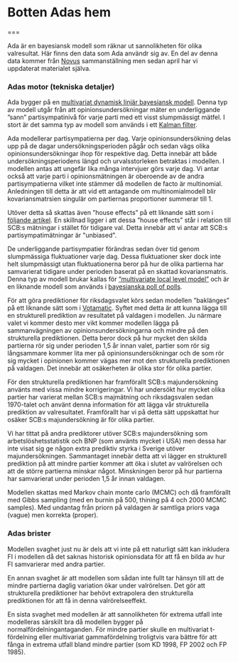 # Botten Adas hem
===

Ada är en bayesiansk modell som räknar ut sannolikheten för olika valresultat. Här finns den data som Ada användr sig av. En del av denna data kommer från [Novus](http://www.novus.se/vaeljaropinionen/ekotnovus-poll-of-polls.aspx) sammanställning men sedan april har vi uppdaterat materialet själva.


### Adas motor (tekniska detaljer)
 
Ada bygger på en [multivariat dynamisk linjär bayesiansk modell](http://www.jstatsoft.org/v36/i12/paper). Denna typ av modell utgår från att opinionsundersökningar mäter en underliggande ”sann” partisympatinivå för varje parti med ett visst slumpmässigt mätfel. I stort är det samma typ av modell som används i ett [Kalman filter](http://sv.wikipedia.org/wiki/Kalmanfilter).

Ada modellerar partisympatierna per dag. Varje opinionsundersökning delas upp på de dagar undersökningsperioden pågår och sedan vägs olika opinionsundersökningar ihop för respektive dag. Detta innebär att både undersökningsperiodens längd och urvalsstorleken betraktas i modellen. I modellen antas att ungefär lika många intervjuer görs varje dag. Vi antar också att varje parti i opinionsmätningen är oberoende av de andra partisympatierna vilket inte stämmer då modellen de facto är multinomial. Anledningen till detta är att vid ett antagande om multinomialmodell blir kovariansmatrsien singulär om partiernas proportioner summerar till 1.

Utöver detta så skattas även ”house effects” på ett liknande sätt som i [följande artikel](http://linkinghub.elsevier.com/retrieve/pii/S0261379410000946). En skillnad ligger i att  dessa ”house effects” står i relation till SCB:s mätningar i stället för tidigare val. Detta innebär att vi antar att SCB:s partisympatimätningar är "unbiased".
 
De underliggande partisympatier förändras sedan över tid genom slumpmässiga fluktuationer varje dag. Dessa fluktuationer sker dock inte helt slumpmässigt utan fluktuationerna beror på hur de olika partierna har samvarierat tidigare under perioden baserat på en skattad kovariansmatris. Denna typ av modell brukar kallas för [”multivariate local level model”](http://books.google.com/books?hl=en&lr=&id=VCt3zVq8TO8C&oi=fnd&pg=PA1&dq=Dynamic+linear+models+with+R&ots=PW78ub8fxV&sig=jvwM_ed56JCaitUWTAv3rUDjM2E) och är en liknande modell som används i [bayesianska poll of polls](http://eppsac.utdallas.edu/files/jackman/CAJP%2040-4%20Jackman.pdf).

För att göra prediktioner för riksdagsvalet körs sedan modellen ”baklänges” på ett liknande sätt som i [Votamatic](http://votamatic.org/). Syftet med detta är att kunna lägga till en strukturell prediktion av resultatet på valdagen i modellen. Ju närmare valet vi kommer desto mer vikt kommer modellen lägga på sammanvägningen av opinionsundersökningarna och mindre på den strukturella prediktionen. Detta beror dock på hur mycket den skilda partierna rör sig under perioden 1,5 år innan valet, partier som rör sig långsammare kommer lita mer på opinionsundersökningar och de som rör sig mycket i opinionen kommer vägas mer mot den strukturella prediktionen på valdagen. Det innebär att osäkerheten är olika stor för olika partier.

För den strukturella prediktionen har framförallt SCB:s majundersökning använts med vissa mindre korrigeringar. Vi har undersökt hur mycket olika partier har varierat mellan SCB:s majmätning och riksdagsvalen sedan 1970-talet och använt denna information för att lägga vår strukturella prediktion av valresultatet. Framförallt har vi på detta sätt uppskattat hur osäker SCB:s majundersökning är för olika partier. 

Vi har tittat på andra prediktorer utöver SCB:s majundersökning som arbetslöshetsstatistik och BNP (som använts mycket i USA) men dessa har inte visat sig ge någon extra prediktiv styrka i Sverige utöver majundersökningen. Sammantaget innebär detta att vi lägger en strukturell prediktion på att mindre partier kommer att öka i slutet av valrörelsen och att de större partierna minskar något. Minskningen beror på hur partierna har samvarierat under perioden 1,5 år innan valdagen.
 
Modellen skattas med Markov chain monte carlo (MCMC) och då framförallt med Gibbs sampling (med en burnin på 500, thining på 4 och 2000 MCMC samples). Med undantag från priorn på valdagen är samtliga priors vaga (vague) men korrekta (proper).
 
### Adas brister
Modellen svaghet just nu är dels att vi inte på ett naturligt sätt kan inkludera FI i modellen då det saknas historisk opinionsdata för att få en bilda av hur FI samvarierar med andra partier. 

En annan svaghet är att modellen som sådan inte fullt tar hänsyn till att de mindre partierna daglig variation ökar under valrörelsen. Det gör att strukturella prediktioner har behövt extrapolera den strukturella prediktionen för att få in denna valrörelseeffekt. 

En sista svaghet med modellen är att sannolikheten för extrema utfall inte modelleras särskilt bra då modellen bygger på normalfördelningantaganden. För mindre partier skulle en multivariat t-fördelning eller multivariat gammafördelning troligtvis vara bättre för att fånga in extrema utfall bland mindre partier (som KD 1998, FP 2002 och FP 1985).

